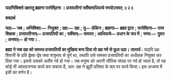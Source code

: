 **यदाभिषिक्तो दक्षस्तु ब्रह्मणा परमेषि्ठना ।** **प्रजापतीनां सर्वेषामाधिपत्ये स्मयोऽभवत् ॥ २॥** 

**शब्दार्थ** 

**यदा—** **जब** **; अभिषिक्त:—** **नियुक्त** **; दक्ष:—** **दक्ष** **; तु—** **लेकिन** **; ब्रह्मणा—** **ब्रह्मा द्वारा** **; परमेष्ठिना—** **परम शिक्षक** **; प्रजापतीनाम्—** **प्रजापतियों का** **; सर्वेषाम्—** **समस्त** **; आधिपत्ये—** **प्रधान के रूप में** **; स्मय:—** **गॢवत** **; अभवत्—** **हो गया।** **.** 

**ब्रह्मा ने जब दक्ष को समस्त प्रजापतियों का मुखिया बना दिया तो दक्ष गर्व से फूल उठा।** **तात्पर्य :** यद्यपि दक्ष शिवजी के प्रति ईष्र्या-द्वेष तथा शत्रुभाव से पूर्ण था, तथापि उसे समस्त प्रजापतियों का अधीक्षक नियुक्त कर दिया गया। इससे उसको अतीव गर्व हो गया। जब मनुष्य को अपनी भौतिक संपदा पर गर्व हो जाता है, तो वह कोई भी आपदाजनक कार्य कर सकता है, अत: दक्ष ने झूठी प्रतिष्ठा के बल पर कार्य किया। इस अध्याय में इसी का वर्णन है।  